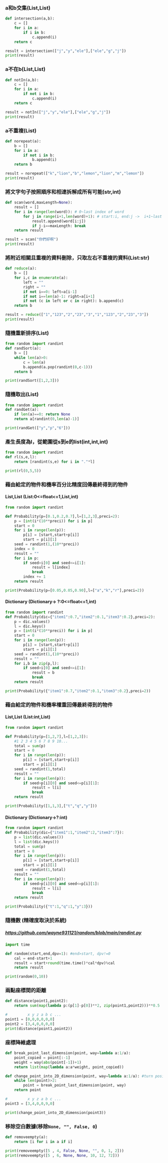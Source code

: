 ### a和b交集(List,List)
```python
def intersection(a,b):
    c = []
    for i in a:
        if i in b:
            c.append(i)
    return c

result = intersection(["j","y","ele"],["ele","g","j"])
print(result)
```

### a不在b(List,List)
```python
def notIn(a,b):
    c = []
    for i in a:
        if not i in b:
            c.append(i)
    return c

result = notIn(["j","y","ele"],["ele","g","j"])
print(result)
```

### a不重複(List)
```python
def norepeat(a):
    b = []
    for i in a:
        if not i in b:
            b.append(i)
    return b

result = norepeat(["k","lion","b","lemon","lion","m","lemon"])
print(result)
```

### 將文字句子按照順序和相連拆解成所有可能(str,int)
```python
def scan(word,maxLength=None):
    result = []
    for i in range(len(word)): # 0~last index of word
        for j in range(i+1,len(word)+1): # start:i, end:j ->  i+1~last index of word
            result.append(word[i:j])
            if j-i==maxLength: break
    return result

result = scan("你們好啊")
print(result)
```

### 將附近相關且重複的資料刪除，只取左右不重複的資料(List:str)
```python
def reduce(a):
    b = []
    for i,c in enumerate(a):
        left = ""
        right = ""
        if not i==0: left=a[i-1]
        if not i==len(a)-1: right=a[i+1]
        if not (c in left or c in right): b.append(c)
    return b

result = reduce(["1","123","2","23","3","1","123","2","23","3"])
print(result)
```

### 隨機重新排序(List)
```python
from random import randint
def randSort(a):
    b = []
    while len(a)>0:
        c = len(a)
        b.append(a.pop(randint(0,c-1)))
    return b

print(randSort([1,2,3]))
```

### 隨機取出(List)
```python
from random import randint
def randGet(a):
    if len(a)==0: return None
    return a[randint(0,len(a)-1)]

print(randGet(["y","p","6"]))
```

### 產生長度為l，從範圍從s到e的list(int,int,int)
```python
from random import randint
def rl(s,e,l):
    return [randint(s,e) for i in "."*l]

print(rl(0,5,5))
```

### 藉由給定的物件和機率百分比精度回傳最終得到的物件
#### List,List (List:0<=float<=1,List,int)
```python
from random import randint

def Probability(p=[0.1,0.2,0.7],l=[1,2,3],preci=2):
    p = [int(i*(10**preci)) for i in p]
    start = 0
    for i in range(len(p)):
        p[i] = [start,start+p[i]]
        start = p[i][1]
    seed = randint(1,(10**preci))
    index = 0
    result = ""
    for i in p:
        if seed>i[0] and seed<=i[1]:
            result = l[index]
            break
        index += 1
    return result

print(Probability(p=[0.05,0.05,0.90],l=["a","k","r"],preci=2))
```
#### Dictionary (Dictionary-> ?:0<=float<=1,int)
```python
from random import randint
def Probability(dic={"item1":0.7,"item2":0.1,"item3":0.2},preci=2):
    p = dic.values()
    l = dic.keys()
    p = [int(i*(10**preci)) for i in p]
    start = 0
    for i in range(len(p)):
        p[i] = [start,start+p[i]]
        start = p[i][1]
    seed = randint(1,(10**preci))
    result = ""
    for i,b in zip(p,l):
        if seed>i[0] and seed<=i[1]:
            result = b
            break
    return result

print(Probability({"item1":0.7,"item2":0.1,"item3":0.2},preci=2))
```

### 藉由給定的物件和機率權重回傳最終得到的物件
#### List,List (List:int,List)
```python
from random import randint

def Probability(p=[1,2,7],l=[1,2,3]):
    #1 2 3 4 5 6 7 8 9 10...
    total = sum(p)
    start = 0
    for i in range(len(p)):
        p[i] = [start,start+p[i]]
        start = p[i][1]
    seed = randint(1,total)
    result = ""
    for i in range(len(p)):
        if seed>p[i][0] and seed<=p[i][1]:
            result = l[i]
            break
    return result

print(Probability([1,1,3],["t","q","y"]))
```
#### Dictionary (Dictionary->?:int)
```python
from random import randint
def Probability(dic={"item1":1,"item2":2,"item3":7}):
    p = list(dic.values())
    l = list(dic.keys())
    total = sum(p)
    start = 0
    for i in range(len(p)):
        p[i] = [start,start+p[i]]
        start = p[i][1]
    seed = randint(1,total)
    result = ""
    for i in range(len(p)):
        if seed>p[i][0] and seed<=p[i][1]:
            result = l[i]
            break
    return result

print(Probability({"t":1,"q":1,"y":3}))
```

### 隨機數 (精確度取決於系統)
##### https://github.com/wayne931121/random/blob/main/randint.py
```python
import time

def random(start,end,dpv=1): #end>start, dpv!=0
    cal = end-start+1
    result = start+round(time.time()*cal*dpv)%cal
    return result

print(random(0,10))
```

### 兩點座標間的距離
```python
def distance(point1,point2):
    return sum(map(lambda p:(p[1]-p[0])**2, zip(point1,point2)))**0.5

#         x y z a b c ...
point1 = [0,0,0,0,0,0]
point2 = [3,4,0,0,0,0]
print(distance(point1,point2))
```

### 座標降維處理
```python
def break_point_last_dimension(point, way=lambda a:1/a):
    point_copied = point[:-1]
    weight = way(abs(point[-1])+1)
    return list(map(lambda a:a*weight, point_copied))

def change_point_into_2D_dimension(point, way=lambda a:1/a): #turn position into 2d eyes position so 2d eyes can see
    while len(point)>2:
        point = break_point_last_dimension(point, way)
    return point

#         x y z a b c ...
point3 = [3,4,0,0,9,0]

print(change_point_into_2D_dimension(point3))
```

### 移除空白數據(移除```None, "", False, 0```)
```python
def removeempty(a):
    return [i for i in a if i]

print(removeempty([5 , 4, False, None, "", 0, 1, 2]))
print(removeempty([5 , 6, None, None, 10, 12, 72]))
```
